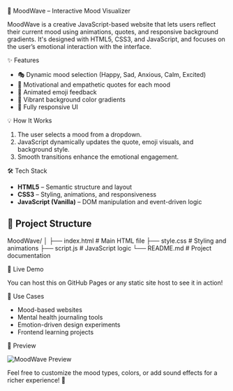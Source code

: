  🌈 MoodWave – Interactive Mood Visualizer

MoodWave is a creative JavaScript-based website that lets users reflect their current mood using animations, quotes, and responsive background gradients. It's designed with HTML5, CSS3, and JavaScript, and focuses on the user’s emotional interaction with the interface.

✨ Features

- 🎭 Dynamic mood selection (Happy, Sad, Anxious, Calm, Excited)
- 💬 Motivational and empathetic quotes for each mood
- 🌈 Animated emoji feedback
- 🎨 Vibrant background color gradients
- 📱 Fully responsive UI

 💡 How It Works

1. The user selects a mood from a dropdown.
2. JavaScript dynamically updates the quote, emoji visuals, and background style.
3. Smooth transitions enhance the emotional engagement.

 🛠️ Tech Stack

- **HTML5** – Semantic structure and layout
- **CSS3** – Styling, animations, and responsiveness
- **JavaScript (Vanilla)** – DOM manipulation and event-driven logic

## 📂 Project Structure
MoodWave/
│
├── index.html # Main HTML file
├── style.css # Styling and animations
├── script.js # JavaScript logic
└── README.md # Project documentation


 🚀 Live Demo

You can host this on GitHub Pages or any static site host to see it in action!

🧠 Use Cases

- Mood-based websites
- Mental health journaling tools
- Emotion-driven design experiments
- Frontend learning projects

📸 Preview

![MoodWave Preview](https://via.placeholder.com/800x400.png?text=Your+MoodWave+Preview+Here)

Feel free to customize the mood types, colors, or add sound effects for a richer experience! 🌟
